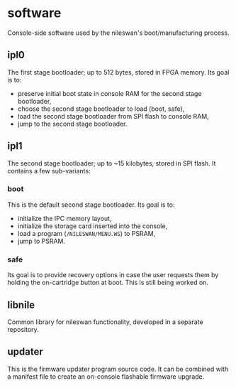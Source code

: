 # software

Console-side software used by the nileswan's boot/manufacturing process.

## ipl0

The first stage bootloader; up to 512 bytes, stored in FPGA memory. Its goal is to:

- preserve initial boot state in console RAM for the second stage bootloader,
- choose the second stage bootloader to load (boot, safe),
- load the second stage bootloader from SPI flash to console RAM,
- jump to the second stage bootloader.

## ipl1

The second stage bootloader; up to ~15 kilobytes, stored in SPI flash. It contains
a few sub-variants:

### boot

This is the default second stage bootloader. Its goal is to:

- initialize the IPC memory layout,
- initialize the storage card inserted into the console,
- load a program (`/NILESWAN/MENU.WS`) to PSRAM,
- jump to PSRAM.

### safe

Its goal is to provide recovery options in case the user requests them by holding
the on-cartridge button at boot. This is still being worked on.

## libnile

Common library for nileswan functionality, developed in a separate repository.

## updater

This is the firmware updater program source code. It can be combined with a
manifest file to create an on-console flashable firmware upgrade.
